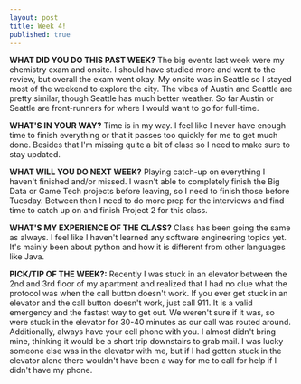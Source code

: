 ```yaml
---
layout: post
title: Week 4!
published: true
---
```

**WHAT DID YOU DO THIS PAST WEEK?** The big events last week were my chemistry exam and onsite. I should have studied more and went to the review, but overall the exam went okay. My onsite was in Seattle so I stayed most of the weekend to explore the city. The vibes of Austin and Seattle are pretty similar, though Seattle has much better weather. So far Austin or Seattle are front-runners for where I would want to go for full-time. 

**WHAT'S IN YOUR WAY?** Time is in my way. I feel like I never have enough time to finish everything or that it passes too quickly for me to get much done. Besides that I'm missing quite a bit of class so I need to make sure to stay updated.

**WHAT WILL YOU DO NEXT WEEK?** Playing catch-up on everything I haven't finished and/or missed. I wasn't able to completely finish the Big Data or Game Tech projects before leaving, so I need to finish those before Tuesday. Between then I need to do more prep for the interviews and find time to catch up on and finish Project 2 for this class. 

**WHAT'S MY EXPERIENCE OF THE CLASS?** Class has been going the same as always. I feel like I haven't learned any software engineering topics yet. It's mainly been about python and how it is different from other languages like Java.

**PICK/TIP OF THE WEEK?:** Recently I was stuck in an elevator between the 2nd and 3rd floor of my apartment and realized that I had no clue what the protocol was when the call button doesn't work. If you ever get stuck in an elevator and the call button doesn't work, just call 911. It is a valid emergency and the fastest way to get out. We weren't sure if it was, so were stuck in the elevator for 30-40 minutes as our call was routed around. Additionally, always have your cell phone with you. I almost didn't bring mine, thinking it would be a short trip downstairs to grab mail. I was lucky someone else was in the elevator with me, but if I had gotten stuck in the elevator alone there wouldn't have been a way for me to call for help if I didn't have my phone.
